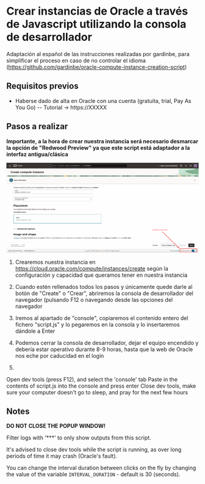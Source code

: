 # Crear instancias de Oracle a través de Javascript utilizando la consola de desarrollador

Adaptación al español de las instrucciones realizadas por gardinbe, para simplificar el proceso en caso de no controlar el idioma (https://github.com/gardinbe/oracle-compute-instance-creation-script)

## Requisitos previos

- Haberse dado de alta en Oracle con una cuenta (gratuita, trial, Pay As You Go) -- Tutorial -> https://XXXXX

## Pasos a realizar

**Importante, a la hora de crear nuestra instancia será necesario desmarcar la opción de "Redwood Preview" ya que este script está adaptador a la interfaz antigua/clásica**

![alt text](src/img/desactivar_redwood.png)

1. Crearemos nuestra instancia en https://cloud.oracle.com/compute/instances/create según la configuración y capacidad que queramos tener en nuestra instancia


2. Cuando estén rellenados todos los pasos y únicamente quede darle al botón de "Create" o "Crear", abriremos la consola de desarrollador del navegador (pulsando F12 o navegando desde las opciones del navegador

3. Iremos al apartado de "console", copiaremos el contenido entero del fichero "script.js" y lo pegaremos en la consola y lo insertaremos dándole a Enter

4. Podemos cerrar la consola de desarrollador, dejar el equipo encendido y debería estar operativo durante 8-9 horas, hasta que la web de Oracle nos eche por caducidad en el login

5. 
Open dev tools (press F12), and select the 'console' tab
Paste in the contents of script.js into the console and press enter
Close dev tools, make sure your computer doesn't go to sleep, and pray for the next few hours

## Notes
**DO NOT CLOSE THE POPUP WINDOW!**

Filter logs with '***' to only show outputs from this script.

It's advised to close dev tools while the script is running, as over long periods of time it may crash (Oracle's fault).

You can change the interval duration between clicks on the fly by changing the value of the variable `INTERVAL_DURATION` - default is 30 (seconds).

